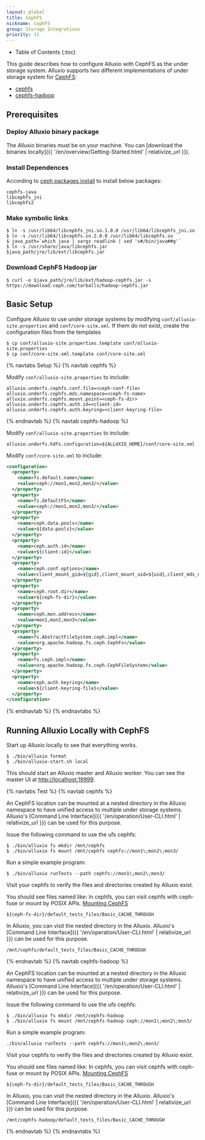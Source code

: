 ```yaml
---
layout: global
title: CephFS
nickname: CephFS
group: Storage Integrations
priority: 11
---
```


* Table of Contents
{:toc}

This guide describes how to configure Alluxio with CephFS as the under storage system. Alluxio supports
two different implementations of under storage system for [CephFS](https://docs.ceph.com/en/latest/cephfs/):
- [cephfs](https://docs.ceph.com/en/latest/cephfs/api/libcephfs-java/)
- [cephfs-hadoop](https://docs.ceph.com/en/nautilus/cephfs/hadoop/)

## Prerequisites

### Deploy Alluxio binary package
The Alluxio binaries must be on your machine. You can 
[download the binaries locally]({{ '/en/overview/Getting-Started.html' | relativize_url }}).

### Install Dependences
According to [ceph packages install](https://docs.ceph.com/en/latest/install/get-packages/) to install below packages:

```
cephfs-java
libcephfs_jni
libcephfs2
```

### Make symbolic links

```console
$ ln -s /usr/lib64/libcephfs_jni.so.1.0.0 /usr/lib64/libcephfs_jni.so
$ ln -s /usr/lib64/libcephfs.so.2.0.0 /usr/lib64/libcephfs.so
$ java_path=`which java | xargs readlink | sed 's#/bin/java##g'`
$ ln -s /usr/share/java/libcephfs.jar $java_path/jre/lib/ext/libcephfs.jar
```

### Download CephFS Hadoop jar

```console
$ curl -o $java_path/jre/lib/ext/hadoop-cephfs.jar -s https://download.ceph.com/tarballs/hadoop-cephfs.jar
```

## Basic Setup

Configure Alluxio to use under storage systems by modifying
`conf/alluxio-site.properties` and `conf/core-site.xml`. If them do not exist, 
create the configuration files from the templates

```console
$ cp conf/alluxio-site.properties.template conf/alluxio-site.properties
$ cp conf/core-site.xml.template conf/core-site.xml
```

{% navtabs Setup %}
{% navtab cephfs %}

Modify `conf/alluxio-site.properties` to include:

```properties
alluxio.underfs.cephfs.conf.file=<ceph-conf-file>
alluxio.underfs.cephfs.mds.namespace=<ceph-fs-name>
alluxio.underfs.cephfs.mount.point=<ceph-fs-dir>
alluxio.underfs.cephfs.auth.id=<client-id>
alluxio.underfs.cephfs.auth.keyring=<client-keyring-file>
```

{% endnavtab %}
{% navtab cephfs-hadoop %}

Modify `conf/alluxio-site.properties` to include:

```properties
alluxio.underfs.hdfs.configuration=${ALLUXIO_HOME}/conf/core-site.xml
```

Modify `conf/core-site.xml` to include:

```xml
<configuration>
  <property>
    <name>fs.default.name</name>
    <value>ceph://mon1,mon2,mon3/</value>
  </property>
  <property>
    <name>fs.defaultFS</name>
    <value>ceph://mon1,mon2,mon3/</value>
  </property>
  <property>
    <name>ceph.data.pools</name>
    <value>${data-pools}</value>
  </property>
  <property>
    <name>ceph.auth.id</name>
    <value>${client-id}</value>
  </property>
  <property>
    <name>ceph.conf.options</name>
    <value>client_mount_gid=${gid},client_mount_uid=${uid},client_mds_namespace=${ceph-fs-name}</value>
  </property>
  <property>
    <name>ceph.root.dir</name>
    <value>${ceph-fs-dir}</value>
  </property>
  <property>
    <name>ceph.mon.address</name>
    <value>mon1,mon2,mon3</value>
  </property>
  <property>
    <name>fs.AbstractFileSystem.ceph.impl</name>
    <value>org.apache.hadoop.fs.ceph.CephFs</value>
  </property>
  <property>
    <name>fs.ceph.impl</name>
    <value>org.apache.hadoop.fs.ceph.CephFileSystem</value>
  </property>
  <property>
    <name>ceph.auth.keyring</name>
    <value>${client-keyring-file}</value>
  </property>
</configuration>
```

{% endnavtab %}
{% endnavtabs %}

## Running Alluxio Locally with CephFS

Start up Alluxio locally to see that everything works.

```console
$ ./bin/alluxio format
$ ./bin/alluxio-start.sh local
```

This should start an Alluxio master and Alluxio worker. You can see the master UI at
[http://localhost:19999](http://localhost:19999).

{% navtabs Test %}
{% navtab cephfs %}

An CephFS location can be mounted at a nested directory in the Alluxio namespace to have unified access
to multiple under storage systems. Alluxio's [Command Line Interface]({{ '/en/operation/User-CLI.html' | relativize_url }}) can be used for this purpose.

Issue the following command to use the ufs cephfs:

```
$ ./bin/alluxio fs mkdir /mnt/cephfs
$ ./bin/alluxio fs mount /mnt/cephfs cephfs://mon1\;mon2\;mon3/
```

Run a simple example program:

```console
$ ./bin/alluxio runTests --path cephfs://mon1\;mon2\;mon3/
```

Visit your cephfs to verify the files and directories created by Alluxio exist.

You should see files named like:
In cephfs, you can visit cephfs with ceph-fuse or mount by POSIX APIs. [Mounting CephFS](https://docs.ceph.com/en/latest/cephfs/#mounting-cephfs)

```
${ceph-fs-dir}/default_tests_files/Basic_CACHE_THROUGH
```
In Alluxio, you can visit the nested directory in the Alluxio. Alluxio's [Command Line Interface]({{ '/en/operation/User-CLI.html' | relativize_url }}) can be used for this purpose.

```
/mnt/cephfs/default_tests_files/Basic_CACHE_THROUGH
```

{% endnavtab %}
{% navtab cephfs-hadoop %}

An CephFS location can be mounted at a nested directory in the Alluxio namespace to have unified access
to multiple under storage systems. Alluxio's [Command Line Interface]({{ '/en/operation/User-CLI.html' | relativize_url }}) can be used for this purpose.

Issue the following command to use the ufs cephfs:

```console
$ ./bin/alluxio fs mkdir /mnt/cephfs-hadoop
$ ./bin/alluxio fs mount /mnt/cephfs-hadoop ceph://mon1\;mon2\;mon3/
```

Run a simple example program:

```console
./bin/alluxio runTests --path cephfs://mon1\;mon2\;mon3/
```

Visit your cephfs to verify the files and directories created by Alluxio exist.

You should see files named like:
In cephfs, you can visit cephfs with ceph-fuse or mount by POSIX APIs. [Mounting CephFS](https://docs.ceph.com/en/latest/cephfs/#mounting-cephfs)

```
${ceph-fs-dir}/default_tests_files/Basic_CACHE_THROUGH
```
In Alluxio, you can visit the nested directory in the Alluxio. Alluxio's [Command Line Interface]({{ '/en/operation/User-CLI.html' | relativize_url }}) can be used for this purpose.

```
/mnt/cephfs-hadoop/default_tests_files/Basic_CACHE_THROUGH
```

{% endnavtab %}
{% endnavtabs %}

